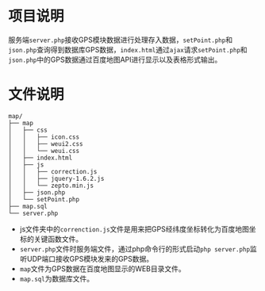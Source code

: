 
# 项目说明

服务端`server.php`接收GPS模块数据进行处理存入数据，`setPoint.php`和`json.php`查询得到数据库GPS数据，`index.html`通过`ajax`请求`setPoint.php`和`json.php`中的GPS数据通过百度地图API进行显示以及表格形式输出。


# 文件说明

```
map/
├── map 
│   ├── css
│   │   ├── icon.css
│   │   ├── weui2.css
│   │   └── weui.css
│   ├── index.html
│   ├── js
│   │   ├── correction.js
│   │   ├── jquery-1.6.2.js
│   │   └── zepto.min.js
│   ├── json.php
│   └── setPoint.php
├── map.sql
└── server.php
```

- js文件夹中的`correnction.js`文件是用来把GPS经纬度坐标转化为百度地图坐标的关键函数文件。
- `server.php`文件时服务端文件，通过php命令行的形式启动`php server.php`监听UDP端口接收GPS模块发来的GPS数据。
- `map`文件为GPS数据在百度地图显示的WEB目录文件。
- `map.sql`为数据库文件。

